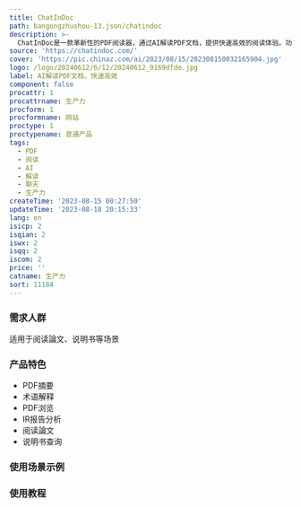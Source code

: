 ```yaml
---
title: ChatInDoc
path: bangongzhushou-13.json/chatindoc
description: >-
  ChatInDoc是一款革新性的PDF阅读器，通过AI解读PDF文档，提供快速高效的阅读体验。功能包括PDF摘要、术语解释、IR报告分析等。用户只需在聊天中提问，AI会为您解答。定价计划分为免费版和专业版，免费版每月提供2000积分，专业版每月提供20万积分。适用于阅读論文、说明书等场景。
source: 'https://chatindoc.com/'
cover: 'https://pic.chinaz.com/ai/2023/08/15/202308150032165904.jpg'
logo: /logo/20240612/6/12/20240612_9169dfde.jpg
label: AI解读PDF文档，快速高效
component: false
procattr: 1
procattrname: 生产力
procform: 1
procformname: 网站
proctype: 1
proctypename: 普通产品
tags:
  - PDF
  - 阅读
  - AI
  - 解读
  - 聊天
  - 生产力
createTime: '2023-08-15 00:27:50'
updateTime: '2023-08-18 20:15:33'
lang: en
isicp: 2
isqian: 2
iswx: 2
isqq: 2
iscom: 2
price: ''
catname: 生产力
sort: 11184
---
```




### 需求人群
适用于阅读論文、说明书等场景

### 产品特色
- PDF摘要
- 术语解释
- PDF浏览
- IR报告分析
- 阅读論文
- 说明书查询

### 使用场景示例


### 使用教程


  
